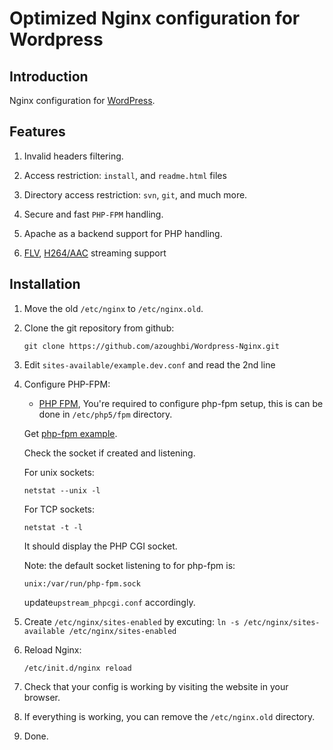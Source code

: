 # Optimized Nginx configuration for Wordpress

## Introduction 

   Nginx configuration for [WordPress](http://wordpress.org "WordPress").
   

## Features

   1. Invalid headers filtering.

   2. Access restriction: `install`, and `readme.html` files  

   3. Directory access restriction: `svn`, `git`, and much more.

   4. Secure and fast `PHP-FPM` handling.

   5. Apache as a backend support for PHP handling.
      
   6. [FLV](http://wiki.nginx.org/HttpFlvStreamModule), [H264/AAC](http://nginx.org/en/docs/http/ngx_http_mp4_module.html) streaming support

## Installation

   1. Move the old `/etc/nginx` to `/etc/nginx.old`.
   
   2. Clone the git repository from github:
   
      `git clone https://github.com/azoughbi/Wordpress-Nginx.git`
   
   3. Edit `sites-available/example.dev.conf` and read the 2nd line
   
   4. Configure PHP-FPM:
      
      + [PHP FPM](http://www.php-fpm.org "PHP FPM"), You're required to
        configure php-fpm setup, this is can be done in
        `/etc/php5/fpm` directory.
        
      Get [php-fpm example](https://github.com/azoughbi/wp-php-fpm-config).
        
      Check the socket if created and listening. 
      
      For unix sockets:

          netstat --unix -l
         
      For TCP sockets:   
         
          netstat -t -l
   
      It should display the PHP CGI socket.
   
      Note: the default socket listening to for php-fpm is:  
      
      `unix:/var/run/php-fpm.sock`
      
      update`upstream_phpcgi.conf` accordingly.
   
   
   5. Create `/etc/nginx/sites-enabled` by excuting:
      `ln -s /etc/nginx/sites-available /etc/nginx/sites-enabled`

   6. Reload Nginx:
   
      `/etc/init.d/nginx reload`
   
   7. Check that your config is working by visiting the website in your browser.
   
   8. If everything is working, you can remove the `/etc/nginx.old` directory.
   
   9. Done.
